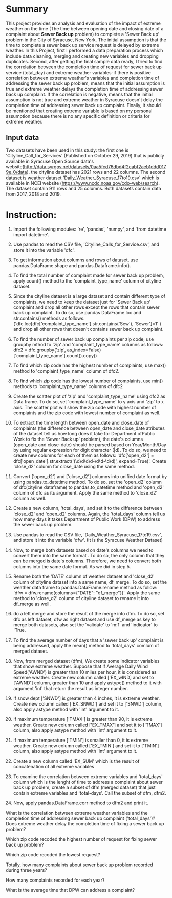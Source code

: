 
# Summary

This project provides an analysis and evaluation of the impact of extreme weather on the time (The time between opening date and closing date of a complaint about **Sewer Back up** problem) to complete a 'Sewer Back up' problem in the City of Syracuse, New York.  The initial assumption is that the time to complete a sewer back up service request is delayed by extreme weather. In this Project, first I performed a data preparation process which include data cleaning, merging and  creating   new variables and dropping duplicates.  Second, after getting the final sample data ready, I tried to find the correlation between the completion time of request for sewer back up service (total_day) and extreme weather variables-if there is positive correlation between extreme weather's variables and completion time of addressing the sewer back up problem, means that the initial assumption is true  and extreme weather  delays the completion time of addressing sewer back up complaint. If the correlation is negative, means that the initial assumption is not true  and extreme weather in Syracuse doesn't delay the completion time of addressing sewer back up complaint. Finally, it should be
mentioned that creating extreme variable is based on my personal assumption because there is no any specific definition or criteria for extreme weather.

## Input data

Two datasets have been used in this study: the first one is 'Cityline_Call_for_Services' (Published on October 29, 2019) that is publicly available in Syracuse Open Source data's website(http://data.syrgov.net/datasets/0aa5fcd76dbd4f2cabf2aeb1ddd0179e_0/data). the cityline dataset has 2021 rows and 22 columns.  The second dataset is weather dataset 'Daily_Weather_Syracuse_17to19.csv' which is available in NCEI website (https://www.ncdc.noaa.gov/cdo-web/search). The dataset contain 911 rows and 25 columns.  Both datasets contain data from 2017, 2018 and 2019.


# Instruction:


1. Import the following modules: 're', 'pandas', 'numpy',  and 'from datetime import  datetime'.

2. Use pandas to read the  CSV file, 'Cityline_Calls_for_Service.csv', and store it into the variable 'dfc'.

3. To get information about columns and rows of dataset, use pandas.DataFrame.shape  and pandas.Dataframe.info().

4. To find the total number of complaint made for sewer back up problem, apply count() method to the 'complaint_type_name' column of cityline dataset.

5. Since the cityline dataset is a large dataset and contain different type
of complaints, we need to keep  the dataset just for 'Sewer Back up' complaint and drop all other rows except the rows that contain sewer back up complaint. To do so,  use  pandas DataFrame.loc and str.contains() methods as follows.  ('dfc.loc[dfc['complaint_type_name'].str.contains('Sew'), 'Sewer']=1' ) and drop all other rows that doesn't contains sewer back up complaint.

6. To find the number of sewer back up complaints per zip code, use groupby
mthod to 'zip' and 'complaint_type_name' columns as follows:
dfc2 = dfc.groupby('zip', as_index=False)['complaint_type_name'].count().copy()

7. To find which zip code has the highest number of complaints, use max()
 method to 'complaint_type_name' column of dfc2.

8. To find which zip code has the lowest number of complaints, use min() methods
 to 'complaint_type_name' columns of dfc2

9. Create the scatter plot of 'zip' and 'complaint_type_name' using dfc2 as Data
frame. To do so, set 'complaint_type_name' to y axis and 'zip' to x axis. The
scatter plot will show the zip code with highest number of complaints and the
zip code with lowest number of complaint as well.

10. To extract the time length  between open_date and close_date of complaints (the difference between open_date and close_date atributes of the dataset tell us how long does it take for Department ofPublic Work to fix the  'Sewer Back up' problem), the date's columns (open_date and close-date)  should be parsed based on Year/Month/Day by using regular expression for digit  character (|d). To do so,  we need to create new columns for each of them as follows:
'dfc['open_d2'] = dfc['open_date'].str.extract('(\d\d\d\d-\d\d-\d\d)', expand=True)'. Create 'close_d2' column for close_date using the same method.

11. Convert ['open_d2'] and ['close_d2'] columns into unified date format
by using pandas.to_datetime method. To do so,  set the 'open_d2' column of
dfc(cityline dataframe) to pandas.to_datetime method and 'open_d2' column of
dfc as its argument. Apply the same method to 'close_d2' column as well.


12. Create a new column, 'total_days', and set it to the difference  between 'close_d2' and 'open_d2' columns. Again, the 'total_days' column tell us how many days it takes Department of Public Work (DPW) to address the sewer back up problem.

13. Use pandas to read the  CSV file, 'Daily_Weather_Syracuse_17to19.csv', and store it into the variable 'dfw'. (It is the Syracuse Weather Dataset)

14. Now,  to merge both datasets based on date's columns we need to convert them into the same format . To do so, the only column that they can be merged is date's columns. Therefore, we need to convert both columns   into the same date format. As we did in step 5.


15. Rename both the 'DATE' column of weather dataset and 'close_d2' column of
 cityline dataset into a same name, df_merge. To do so, set the weather data
 frame to pandas.DataFrame.rename method as follow: 'dfw = dfw.rename(columns={"DATE": "df_merge"})'. Apply the same method to 'close_d2'  column of cityline dataset to rename it into df_merge as well.

16. do a left merge  and store the result of the merge into dfm.  To do so, set dfc as left dataset, dfw as right dataset and use df_merge as key to merge both
datasets, also set the 'validate' to 'm:1' and 'indicator' to 'True.

17. To find the average number of days that a 'sewer back up' complaint  is being addressed, apply the mean() method to 'total_days' comlum of merged dataset.

18. Now, from merged dataset (dfm), We create some indicator variables
that show extreme weather.  Suppose that if Average Daily Wind Speed('AWND')
is greater than 10 miles per hour, it is considered as extreme weather. Create
 new column called ['EX_wIND] and set to ['AWND'] column, greater than 10 and apply astype() method to it with argument 'int' that return the result as integer number.


 19. If snow dept ['SNWD'] is greater than 4 inches, it is extreme weather. Create new column called ['EX_SNWD'] and set it to ['SNWD'] column, also apply astype  method with 'int' argument to it.

 20. If maximum temperature ['TMAX'] is greater than 90, it is extreme weather. Create new column called ['EX_TMAX'] and set it to ['TMAX'] column, also apply astype  method with 'int' argument to it.

 21. If maximum temperature ['TMIN'] is smaller than 0, it is extreme weather. Create new column called ['EX_TMIN'] and set it to ['TMIN'] column, also apply astype method with 'int' argument to it.

 22. Create a new column called 'EX_SUM' which is the result of concatenation of
all extreme variables

23. To examine the correlation between extreme variables and 'total_days' column
which  is the lenght of time to address a complaint about sewer back up problem, create a subset of dfm (merged dataset) that just contain extreme variables and 'total-days'. Call the subset of dfm, dfm2.

24. Now, apply  pandas.DataFrame.corr method to dfm2 and print it.





What is the correlation between extreme weather variables and the completion time of addressing sewer back up complaint ('total_days')? Does extreme  weather delay the completion time of fixing a sewer back up problem?

Which zip code recoded the highest number of request for fixing sewer back up problem?

Which zip code recoded the lowest request?

Totally, how many complaints  about sewer back up problem recorded during three years?

How many complaints recorded for each year?

What is the average time that DPW can address a complaint?
